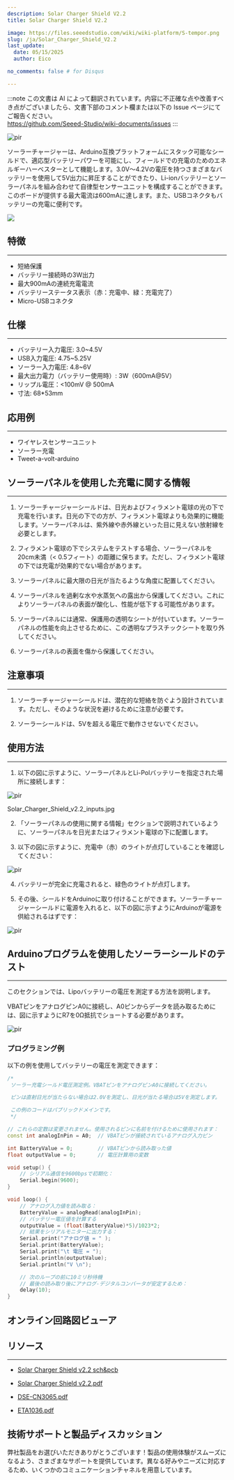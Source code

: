 ```yaml
---
description: Solar Charger Shield V2.2
title: Solar Charger Shield V2.2

image: https://files.seeedstudio.com/wiki/wiki-platform/S-tempor.png
slug: /ja/Solar_Charger_Shield_V2.2
last_update:
  date: 05/15/2025
  author: Eico 

no_comments: false # for Disqus

---
```

:::note
この文書は AI によって翻訳されています。内容に不正確な点や改善すべき点がございましたら、文書下部のコメント欄または以下の Issue ページにてご報告ください。  
https://github.com/Seeed-Studio/wiki-documents/issues
:::

<p style={{textAlign: 'center'}}><img src="https://files.seeedstudio.com/wiki/Solar_Charger_Shield_V2.2/img/Solar_Charger_Shield_v2.2.jpg" alt="pir" width={600} height="auto" /></p>

ソーラーチャージャーは、Arduino互換プラットフォームにスタック可能なシールドで、適応型バッテリーパワーを可能にし、フィールドでの充電のためのエネルギーハーベスターとして機能します。3.0V～4.2Vの電圧を持つさまざまなバッテリーを使用して5V出力に昇圧することができたり、Li-ionバッテリーとソーラーパネルを組み合わせて自律型センサーユニットを構成することができます。このボードが提供する最大電流は600mAに達します。また、USBコネクタもバッテリーの充電に便利です。

<p style={{textAlign: 'center'}}><a href="https://www.seeedstudio.com/Solar-Charger-Shield-v2.2-p-2391.html" target="_blank"><img src="https://files.seeedstudio.com/wiki/Seeed-WiKi/docs/images/300px-Get_One_Now_Banner-ragular.png" /></a></p>

## 特徴

---

* 短絡保護
* バッテリー接続時の3W出力
* 最大900mAの連続充電電流
* バッテリーステータス表示（赤：充電中、緑：充電完了）
* Micro-USBコネクタ

## 仕様

---

* バッテリー入力電圧: 3.0~4.5V
* USB入力電圧: 4.75~5.25V
* ソーラー入力電圧: 4.8~6V
* 最大出力電力（バッテリー使用時）: 3W（600mA@5V）
* リップル電圧：&lt;100mV @ 500mA
* 寸法: 68*53mm

## 応用例

---

* ワイヤレスセンサーユニット
* ソーラー充電
* Tweet-a-volt-arduino

## ソーラーパネルを使用した充電に関する情報

---

1) ソーラーチャージャーシールドは、日光およびフィラメント電球の光の下で充電を行います。日光の下での方が、フィラメント電球よりも効果的に機能します。ソーラーパネルは、紫外線や赤外線といった目に見えない放射線を必要とします。

2) フィラメント電球の下でシステムをテストする場合、ソーラーパネルを20cm未満（&lt; 0.5フィート）の距離に保ちます。ただし、フィラメント電球の下では充電が効果的でない場合があります。

3) ソーラーパネルに最大限の日光が当たるような角度に配置してください。

4) ソーラーパネルを過剰な水や水蒸気への露出から保護してください。これによりソーラーパネルの表面が酸化し、性能が低下する可能性があります。

5) ソーラーパネルには通常、保護用の透明なシートが付いています。ソーラーパネルの性能を向上させるために、この透明なプラスチックシートを取り外してください。

6) ソーラーパネルの表面を傷から保護してください。

## 注意事項

---

1) ソーラーチャージャーシールドは、潜在的な短絡を防ぐよう設計されています。ただし、そのような状況を避けるために注意が必要です。

2) ソーラーシールドは、5Vを超える電圧で動作させないでください。

## 使用方法

---

1) 以下の図に示すように、ソーラーパネルとLi-Polバッテリーを指定された場所に接続します：

<p style={{textAlign: 'center'}}><img src="https://files.seeedstudio.com/wiki/Solar_Charger_Shield_V2.2/img/Solar_Charger_Shield_v2.2_inputs.jpg" alt="pir" width={600} height="auto" /></p>

Solar_Charger_Shield_v2.2_inputs.jpg

2) 「ソーラーパネルの使用に関する情報」セクションで説明されているように、ソーラーパネルを日光またはフィラメント電球の下に配置します。

3) 以下の図に示すように、充電中（赤）のライトが点灯していることを確認してください：

<p style={{textAlign: 'center'}}><img src="https://files.seeedstudio.com/wiki/Solar_Charger_Shield_V2.2/img/Solar_Charger_Shield_v2.2_charging.jpg" alt="pir" width={600} height="auto" /></p>

4) バッテリーが完全に充電されると、緑色のライトが点灯します。

5) その後、シールドをArduinoに取り付けることができます。ソーラーチャージャーシールドに電源を入れると、以下の図に示すようにArduinoが電源を供給されるはずです：

<p style={{textAlign: 'center'}}><img src="https://files.seeedstudio.com/wiki/Solar_Charger_Shield_V2.2/img/Solar-Charger-Shield-v2.2_power-arduino.jpg" alt="pir" width={600} height="auto" /></p>

## Arduinoプログラムを使用したソーラーシールドのテスト

---
このセクションでは、Lipoバッテリーの電圧を測定する方法を説明します。

VBATピンをアナログピンA0に接続し、A0ピンからデータを読み取るためには、図に示すようにR7を0Ω抵抗でショートする必要があります。

<p style={{textAlign: 'center'}}><img src="https://files.seeedstudio.com/wiki/Solar_Charger_Shield_V2.2/img/Solar_Charger_Shield_v2.2_shortR7.jpg" alt="pir" width={600} height="auto" /></p>

### プログラミング例

以下の例を使用してバッテリーの電圧を測定できます：

```cpp
/*
 ソーラー充電シールド電圧測定例。VBATピンをアナログピンA0に接続してください。

 ピンは直射日光が当たらない場合は2.0Vを測定し、日光が当たる場合は5Vを測定します。

 この例のコードはパブリックドメインです。
 */

// これらの定数は変更されません。使用されるピンに名前を付けるために使用されます：
const int analogInPin = A0;  // VBATピンが接続されているアナログ入力ピン

int BatteryValue = 0;        // VBATピンから読み取った値
float outputValue = 0;       // 電圧計算用の変数

void setup() {
    // シリアル通信を9600bpsで初期化：
    Serial.begin(9600);
}

void loop() {
    // アナログ入力値を読み取る：
    BatteryValue = analogRead(analogInPin);
    // バッテリー電圧値を計算する
    outputValue = (float(BatteryValue)*5)/1023*2;
    // 結果をシリアルモニターに出力する：
    Serial.print("アナログ値 = " );
    Serial.print(BatteryValue);
    Serial.print("\t 電圧 = ");
    Serial.println(outputValue);
    Serial.println("V \n");

    // 次のループの前に10ミリ秒待機
    // 最後の読み取り後にアナログ-デジタルコンバータが安定するため：
    delay(10);
}
```

## オンライン回路図ビューア

<div className="altium-ecad-viewer" data-project-src="https://files.seeedstudio.com/wiki/Solar_Charger_Shield_V2.2/res/Solar_Charger_Shield_v2.2_sch_pcb.zip" style={{borderRadius: '0px 0px 4px 4px', height: 500, borderStyle: 'solid', borderWidth: 1, borderColor: 'rgb(241, 241, 241)', overflow: 'hidden', maxWidth: 1280, maxHeight: 700, boxSizing: 'border-box'}}>
</div>

## リソース

---
* [Solar Charger Shield v2.2 sch&amp;pcb](https://files.seeedstudio.com/wiki/Solar_Charger_Shield_V2.2/res/Solar_Charger_Shield_v2.2_sch_pcb.zip)

* [Solar Charger Shield v2.2.pdf](https://files.seeedstudio.com/wiki/Solar_Charger_Shield_V2.2/res/Solar%20Charger%20Shield%20v2.2.pdf)
* [DSE-CN3065.pdf](https://files.seeedstudio.com/wiki/Solar_Charger_Shield_V2.2/res/DSE-CN3065.pdf)

* [ETA1036.pdf](https://files.seeedstudio.com/wiki/Solar_Charger_Shield_V2.2/res/ETA1036.pdf)

## 技術サポートと製品ディスカッション

弊社製品をお選びいただきありがとうございます！製品の使用体験がスムーズになるよう、さまざまなサポートを提供しています。異なる好みやニーズに対応するため、いくつかのコミュニケーションチャネルを用意しています。

<div class="button_tech_support_container">
<a href="https://forum.seeedstudio.com/" class="button_forum"></a> 
<a href="https://www.seeedstudio.com/contacts" class="button_email"></a>
</div>

<div class="button_tech_support_container">
<a href="https://discord.gg/eWkprNDMU7" class="button_discord"></a> 
<a href="https://github.com/Seeed-Studio/wiki-documents/discussions/69" class="button_discussion"></a>
</div>